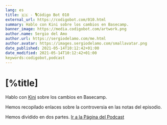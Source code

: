 ```yaml
---
lang: es
title: 🇪🇸 - 🎙Código Bot 010
external_url: https://codigobot.com/010.html
summary: Hablo con Kini sobre los cambios en Basecamp.
banner_image: https://media.codigobot.com/artwork.png
author.name: Sergio del Amo
author.url: https://sergiodelamo.com/me.html
author.avatar: https://images.sergiodelamo.com/smallavatar.png 
date_published: 2021-05-14T10:12:42+01:00
date_modified: 2021-05-14T10:12:42+01:00
keywords:codigobot,podcast
---
```


# [%title]

Hablo con [Kini](https://kinisoftware.com/) sobre los cambios en Basecamp. 

Hemos recopilado enlaces sobre la controversia en las notas del episodio.

Hemos dividido en dos partes. [Ir a la Página del Podcast]([%external_url])
